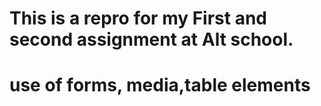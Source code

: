 # This is a repro for my First and second assignment at Alt school.
# use of forms, media,table elements